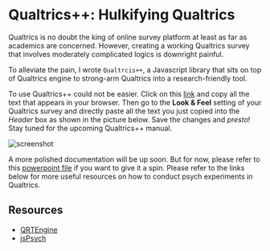 # Qualtrics++: Hulkifying Qualtrics

Qualtrics is no doubt the king of online survey platform at least as far as academics are concerned. However, creating a working Qualtrics survey that involves moderately complicated logics is downright painful.

To alleviate the pain, I wrote `Qualtrcis++`, a Javascript library that sits on top of Qualtrics engine to strong-arm Qualtrics into a research-friendly tool.

To use Qualtrics++ could not be easier. Click on this [link](https://raw.githubusercontent.com/lilchow/Qualtrics-plus-plus/master/headfile.html) and copy all the text that appears in your browser. Then go to the **Look & Feel** setting of your Qualtrics survey and directly paste all the text you just copied into the *Header* box as shown in the picture below. Save the changes and _presto_! Stay tuned for the upcoming Qualtrics++ manual.

![screenshot](https://raw.githubusercontent.com/lilchow/Qualtrics-plus-plus/master/commonAssets/screenshot.jpg)

A more polished documentation will be up soon. But for now, please refer to this [powerpoint file](https://dl.dropboxusercontent.com/u/3493773/Qualtrics%2B%2B.pptx) if you want to give it a spin. Please refer to the links below for more useful resources on how to conduct psych experiments in Qualtrics.

## Resources
+ [QRTEngine](http://www.qrtengine.com/)
+ [jsPsych](http://www.jspsych.org/)
